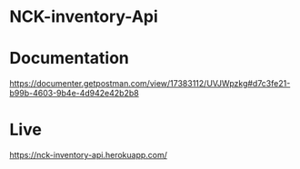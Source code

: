 # NCK-inventory-Api

# Documentation
https://documenter.getpostman.com/view/17383112/UVJWpzkg#d7c3fe21-b99b-4603-9b4e-4d942e42b2b8

# Live
https://nck-inventory-api.herokuapp.com/
